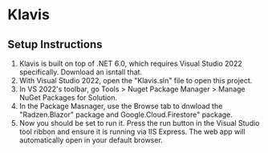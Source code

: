 # Klavis

## Setup Instructions

1. Klavis is built on top of .NET 6.0, which requires Visual Studio 2022 specifically. Download an isntall that.
2. With Visual Studio 2022, open the "Klavis.sln" file to open this project.
3. In VS 2022's toolbar, go Tools > Nuget Package Manager > Manage NuGet Packages for Solution.
4. In the Package Masnager, use the Browse tab to dnwload the "Radzen.Blazor" package and Google.Cloud.Firestore" package.
5. Now you should be set to run it.  Press the run button in the Visual Studio tool ribbon and ensure it is running via IIS Express. The web app will automatically open in your default browser.
